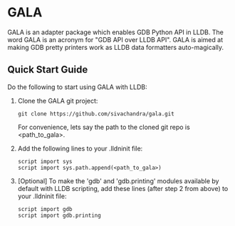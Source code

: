 # GALA

GALA is an adapter package which enables GDB Python API in LLDB. The word
GALA is an acronym for "GDB API over LLDB API". GALA is aimed at making
GDB pretty printers work as LLDB data formatters auto-magically.

## Quick Start Guide

Do the following to start using GALA with LLDB:

  1. Clone the GALA git project:

         git clone https://github.com/sivachandra/gala.git

     For convenience, lets say the path to the cloned git repo
     is <path_to_gala>.

  2. Add the following lines to your .lldninit file:

         script import sys
         script import sys.path.append(<path_to_gala>)

  3. [Optional] To make the 'gdb' and 'gdb.printing' modules available
     by default with LLDB scripting, add these lines (after step 2 from above)
     to your .lldninit file:

         script import gdb
         script import gdb.printing
